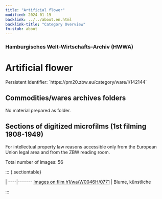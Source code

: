 ```yaml
---
title: "Artificial flower"
modified: 2024-01-19
backlink: ../../about.en.html
backlink-title: "Category Overview"
fn-stub: about
---
```


### Hamburgisches Welt-Wirtschafts-Archiv (HWWA)

# Artificial flower

<div class="hint">Persistent Identifier: `https://pm20.zbw.eu/category/ware/i/142144`</div>







## Commodities/wares archives folders





No material prepared as folder.



<a id="filmsections" />

## Sections of digitized microfilms (1st filming 1908-1949)

<p>For intellectual property law reasons accessible only from the European Union legal area and from the ZBW reading room.</p>



<p>Total number of images: 56</p>




::: {.sectiontable}

 | 
----|-------
<a class="btn" href="https://pm20.zbw.eu/film/h1/wa/W0046H/0771" rel="nofollow">Images on film h1/wa/W0046H/0771</a> | Blume, künstliche


:::
















